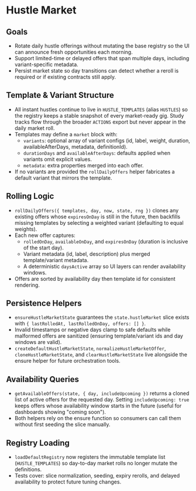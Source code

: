 # Hustle Market

## Goals
- Rotate daily hustle offerings without mutating the base registry so the UI can announce fresh opportunities each morning.
- Support limited-time or delayed offers that span multiple days, including variant-specific metadata.
- Persist market state so day transitions can detect whether a reroll is required or if existing contracts still apply.

## Template & Variant Structure
- All instant hustles continue to live in `HUSTLE_TEMPLATES` (alias `HUSTLES`) so the registry keeps a stable snapshot of every market-ready gig. Study tracks flow through the broader `ACTIONS` export but never appear in the daily market roll.
- Templates may define a `market` block with:
  - `variants`: optional array of variant configs (id, label, weight, duration, availableAfterDays, metadata, definitionId).
  - `durationDays` and `availableAfterDays`: defaults applied when variants omit explicit values.
  - `metadata`: extra properties merged into each offer.
- If no variants are provided the `rollDailyOffers` helper fabricates a default variant that mirrors the template.

## Rolling Logic
- `rollDailyOffers({ templates, day, now, state, rng })` clones any existing offers whose `expiresOnDay` is still in the future, then backfills missing templates by selecting a weighted variant (defaulting to equal weights).
- Each new offer captures:
  - `rolledOnDay`, `availableOnDay`, and `expiresOnDay` (duration is inclusive of the start day).
  - Variant metadata (id, label, description) plus merged template/variant metadata.
  - A deterministic `daysActive` array so UI layers can render availability windows.
- Offers are sorted by availability day then template id for consistent rendering.

## Persistence Helpers
- `ensureHustleMarketState` guarantees the `state.hustleMarket` slice exists with `{ lastRolledAt, lastRolledOnDay, offers: [] }`.
- Invalid timestamps or negative days clamp to safe defaults while malformed offers are sanitized (ensuring template/variant ids and day windows are valid).
- `createDefaultHustleMarketState`, `normalizeHustleMarketOffer`, `cloneHustleMarketState`, and `clearHustleMarketState` live alongside the ensure helper for future orchestration tools.

## Availability Queries
- `getAvailableOffers(state, { day, includeUpcoming })` returns a cloned list of active offers for the requested day. Setting `includeUpcoming: true` keeps offers whose availability window starts in the future (useful for dashboards showing "coming soon").
- Both helpers rely on the ensure function so consumers can call them without first seeding the slice manually.

## Registry Loading
- `loadDefaultRegistry` now registers the immutable template list (`HUSTLE_TEMPLATES`) so day-to-day market rolls no longer mutate the definitions.
- Tests cover: slice normalization, seeding, expiry rerolls, and delayed availability to protect future tuning changes.
